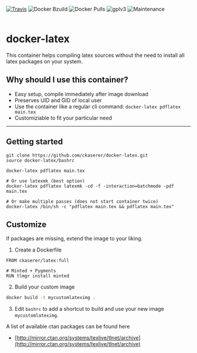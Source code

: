[![Travis](https://img.shields.io/travis/com/ckaserer/docker-latex/master?style=flat-square&label=pipeline)](https://travis-ci.com/ckaserer/docker-latex?label=integration)
![Docker Bzuild](https://img.shields.io/docker/cloud/automated/ckaserer/latex?color=brightgreen&style=flat-square)
![Docker Pulls](https://img.shields.io/docker/pulls/ckaserer/latex?color=brightgreen&style=flat-square)
![gplv3](https://img.shields.io/badge/license-GPL%20v3.0-brightgreen.svg?style=flat-square)
![Maintenance](https://img.shields.io/maintenance/yes/2020?style=flat-square)
<br>
<br>

# docker-latex

This container helps compiling latex sources without the need to install all latex packages on your system.

## Why should I use this container?

- Easy setup, compile immediately after image download
- Preserves UID and GID of local user
- Use the container like a regular cli command: `docker-latex pdflatex main.tex`
- Customiziable to fit your particular need

---


<!--
## Versions

All versions are based on Debian: ([See all tags](https://hub.docker.com/r/ckaserer/latex/))

- [ckaserer/latex:full](https://raw.githubusercontent.com/ckaserer/docker-latex/master/Dockerfile)<br>CTAN TexLive Scheme-full
    - Up-to-date
    - all packages (3.9GB)

- [ckaserer/latex:basic - Dockerfile](https://raw.githubusercontent.com/ckaserer/docker-latex/master/Dockerfilel)<br> CTAN TexLive Scheme-basic
    - Up-to-date
    - only basic packages
    - base for custom builds (350MB)
If you need

- it to just work, go for `ckaserer/latex:full`
- a texlive base installation to build your custom image from, go for `ckaserer/latex:basic`
-->

## Getting started

```
git clone https://github.com/ckaserer/docker-latex.git
source docker-latex/bashrc

docker-latex pdflatex main.tex

# Or use latexmk (best option)
docker-latex pdflatex latexmk -cd -f -interaction=batchmode -pdf main.tex

# Or make multiple passes (does not start container twice)
docker-latex /bin/sh -c "pdflatex main.tex && pdflatex main.tex"
```

## Customize

If packages are missing, extend the image to your liking.

1) Create a Dockerfile

```
FROM ckaserer/latex:full

# Minted + Pygments
RUN tlmgr install minted
```

2) Build your custom image
```bash
docker build -t mycustomlateximg .
```

3) Edit `bashrc` to add a shortcut to build and use your new image `mycustomlateximg`.

A list of available ctan packages can be found here

- [http://mirror.ctan.org/systems/texlive/tlnet/archive](http://mirror.ctan.org/systems/texlive/tlnet/archive)